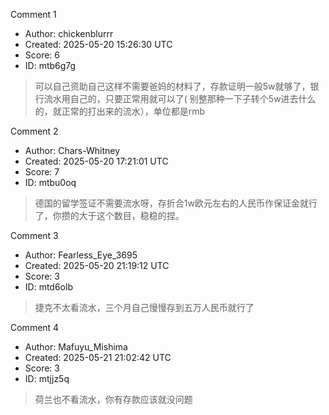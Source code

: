 Comment 1

- Author: chickenblurrr
- Created: 2025-05-20 15:26:30 UTC
- Score: 6
- ID: mtb6g7g

> 可以自己资助自己这样不需要爸妈的材料了，存款证明一般5w就够了，银行流水用自己的，只要正常用就可以了( 别整那种一下子转个5w进去什么的，就正常的打出来的流水），单位都是rmb

Comment 2

- Author: Chars-Whitney
- Created: 2025-05-20 17:21:01 UTC
- Score: 7
- ID: mtbu0oq

> 德国的留学签证不需要流水呀，存折合1w欧元左右的人民币作保证金就行了，你攒的大于这个数目，稳稳的捏。

Comment 3

- Author: Fearless_Eye_3695
- Created: 2025-05-20 21:19:12 UTC
- Score: 3
- ID: mtd6olb

> 捷克不太看流水，三个月自己慢慢存到五万人民币就行了

Comment 4

- Author: Mafuyu_Mishima
- Created: 2025-05-21 21:02:42 UTC
- Score: 3
- ID: mtjjz5q

> 荷兰也不看流水，你有存款应该就没问题
